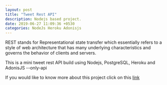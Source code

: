 ```yaml
---
layout: post
title: "Tweet Rest API"
description: Nodejs based project.
date: 2019-06-27 11:09:36 +0530
categories: NodeJs Heroku Adonisjs
---
```


REST stands for Representational state transfer which essentially refers to a style of web architecture that has many underlying characteristics and governs the behavior of clients and servers.

This is a mini tweet rest API build using Nodejs, PostgreSQL, Heroku and AdonisJS --only-api

If you would like to know more about this project click on this [link](https://github.com/tandavala/tweet-api)
